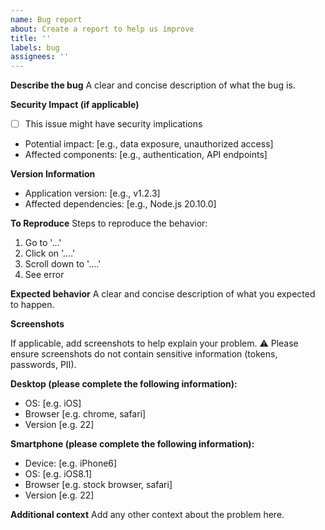 ```yaml
---
name: Bug report
about: Create a report to help us improve
title: ''
labels: bug
assignees: ''
---
```


**Describe the bug**
A clear and concise description of what the bug is.

**Security Impact (if applicable)**

- [ ] This issue might have security implications
- Potential impact: [e.g., data exposure, unauthorized access]
- Affected components: [e.g., authentication, API endpoints]

**Version Information**

- Application version: [e.g., v1.2.3]
- Affected dependencies: [e.g., Node.js 20.10.0]

**To Reproduce**
Steps to reproduce the behavior:

1. Go to '...'
2. Click on '....'
3. Scroll down to '....'
4. See error

**Expected behavior**
A clear and concise description of what you expected to happen.

**Screenshots**

If applicable, add screenshots to help explain your problem.
⚠️ Please ensure screenshots do not contain sensitive information (tokens, passwords, PII).

**Desktop (please complete the following information):**

- OS: [e.g. iOS]
- Browser [e.g. chrome, safari]
- Version [e.g. 22]

**Smartphone (please complete the following information):**

- Device: [e.g. iPhone6]
- OS: [e.g. iOS8.1]
- Browser [e.g. stock browser, safari]
- Version [e.g. 22]

**Additional context**
Add any other context about the problem here.
